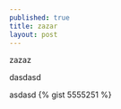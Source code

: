 ```yaml
---
published: true
title: zazar
layout: post
---
```

zazaz
<p>dasdasd</p>
asdasd
{% gist 5555251 %}